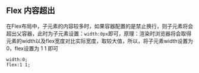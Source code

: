 ## Flex 内容超出

在Flex布局中，子元素的内容较多时，如果容器配置的是禁止换行，则子元素将会超出父容器，此时为子元素设置：`width:0px`即可，原理：渲染时浏览器将会取得元素的width以及flex宽度对比实际宽度，取较大值，所以，将子元素width设置为0，flex设置为 1 1 即可

	width:0;
	flex:1 1;